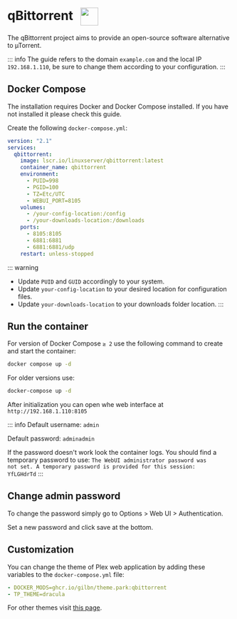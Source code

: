 # qBittorrent <img src="/qbittorrent-icon.png" width="40" height="40" style="display:inline-block; vertical-align: middle; margin-left:10px;">

The qBittorrent project aims to provide an open-source software alternative to µTorrent.

::: info
The guide refers to the domain <code>example.com</code> and the local IP <code>192.168.1.110</code>, be sure to change them according to your configuration.
:::

## Docker Compose
The installation requires Docker and Docker Compose installed. If you have not installed it please check this guide.

Create the following <code>docker-compose.yml</code>:
```yml
version: "2.1"
services:
  qbittorrent:
    image: lscr.io/linuxserver/qbittorrent:latest
    container_name: qbittorrent
    environment:
      - PUID=998
      - PGID=100
      - TZ=Etc/UTC
      - WEBUI_PORT=8105
    volumes:
      - /your-config-location:/config
      - /your-downloads-location:/downloads
    ports:
      - 8105:8105
      - 6881:6881
      - 6881:6881/udp
    restart: unless-stopped
```

::: warning
* Update <code>PUID</code> and <code>GUID</code> accordingly to your system.
* Update <code>your-config-location</code> to your desired location for configuration files.
* Update <code>your-downloads-location</code> to your downloads folder location.
:::

## Run the container
For version of Docker Compose <code>≥ 2</code> use the following command to create and start the container:
```bash
docker compose up -d
```
For older versions use:
```bash
docker-compose up -d
```

After initialization you can open whe web interface at <code>ht<span>tp://</span>192.168.1.110:8105</code>

::: info
Default username: <code>admin</code>

Default password: <code>adminadmin</code> 

If the password doesn't work look the container logs. You should find a temporary password to use: <code>The WebUI administrator password was not set. A temporary password is provided for this session: YfLGHdrTd</code>
:::

## Change admin password
To change the password simply go to Options > Web UI > Authentication.

Set a new password and click save at the bottom.


## Customization
You can change the theme of Plex web application by adding these variables to the <code>docker-compose.yml</code> file:
```yml
- DOCKER_MODS=ghcr.io/gilbn/theme.park:qbittorrent
- TP_THEME=dracula
```
 For other themes visit <a href="https://docs.theme-park.dev/themes/plex/" target="_blank" rel="noreferrer">this page</a>.

